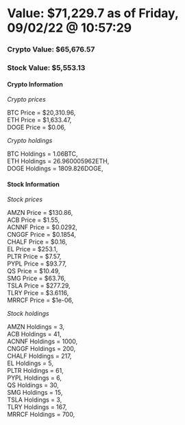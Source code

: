 # Value: $71,229.7 as of Friday, 09/02/22 @ 10:57:29 

### Crypto Value: $65,676.57

### Stock Value: $5,553.13

#### Crypto Information 
*Crypto prices* 

BTC Price = $20,310.96,  
ETH Price = $1,633.47,  
DOGE Price = $0.06,  


*Crypto holdings* 

BTC Holdings = 1.06BTC,  
ETH Holdings = 26.960005962ETH,  
DOGE Holdings = 1809.826DOGE,  


#### Stock Information 

*Stock prices* 

AMZN Price = $130.86,  
ACB Price = $1.55,  
ACNNF Price = $0.0292,  
CNGGF Price = $0.1854,  
CHALF Price = $0.16,  
EL Price = $253.1,  
PLTR Price = $7.57,  
PYPL Price = $93.77,  
QS Price = $10.49,  
SMG Price = $63.76,  
TSLA Price = $277.29,  
TLRY Price = $3.6116,  
MRRCF Price = $1e-06,  


*Stock holdings* 

AMZN Holdings = 3,  
ACB Holdings = 41,  
ACNNF Holdings = 1000,  
CNGGF Holdings = 200,  
CHALF Holdings = 217,  
EL Holdings = 5,  
PLTR Holdings = 61,  
PYPL Holdings = 6,  
QS Holdings = 30,  
SMG Holdings = 15,  
TSLA Holdings = 3,  
TLRY Holdings = 167,  
MRRCF Holdings = 700,  


